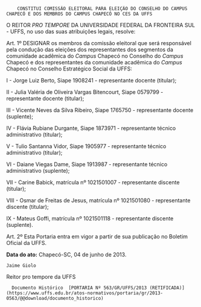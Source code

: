         CONSTITUI COMISSÃO ELEITORAL PARA ELEIÇÃO DO CONSELHO DO CAMPUS CHAPECÓ E DOS MEMBROS DO CAMPUS CHAPECÓ NO CES DA UFFS  

O REITOR *PRO TEMPORE* DA UNIVERSIDADE FEDERAL DA FRONTEIRA SUL - UFFS, no uso das suas atribuições legais, resolve:

 Art. 1º DESIGNAR os membros da comissão eleitoral que será responsável pela condução das eleições dos representantes dos segmentos da comunidade acadêmica do *Campus* Chapecó no Conselho do *Campus* Chapecó e dos representantes da comunidade acadêmica do *Campus* Chapecó no Conselho Estratégico Social da UFFS:

 I - Jorge Luiz Berto, Siape 1908241 - representante docente (titular);

 II - Julia Valéria de Oliveira Vargas Bitencourt, Siape 0579799 - representante docente (titular);

 III - Vicente Neves da Silva Ribeiro, Siape 1765750 - representante docente (suplente);

 IV - Flávia Rubiane Durgante, Siape 1873971 - representante técnico administrativo (titular);

 V - Tulio Santanna Vidor, Siape 1905977 - representante técnico administrativo (titular);

 VI - Daiane Viegas Dame, Siape 1913987 - representante técnico administrativo (suplente);

 VII - Carine Babick, matrícula nº 1021501007 - representante discente (titular);

 VIII - Osmar de Freitas de Jesus, matrícula nº 1021501080 - representante discente (titular);

 IX - Mateus Goffi, matrícula nº 1021501118 - representante discente (suplente).

 Art. 2º Esta Portaria entra em vigor a partir de sua publicação no Boletim Oficial da UFFS.

  

   **Data do ato:** Chapecó-SC, 04 de junho de 2013.   
 

    Jaime Giolo   
 Reitor pro tempore da UFFS 

      Documento Histórico  [PORTARIA Nº 563/GR/UFFS/2013 (RETIFICADA)](https://www.uffs.edu.br/atos-normativos/portaria/gr/2013-0563/@@download/documento_historico)     
      